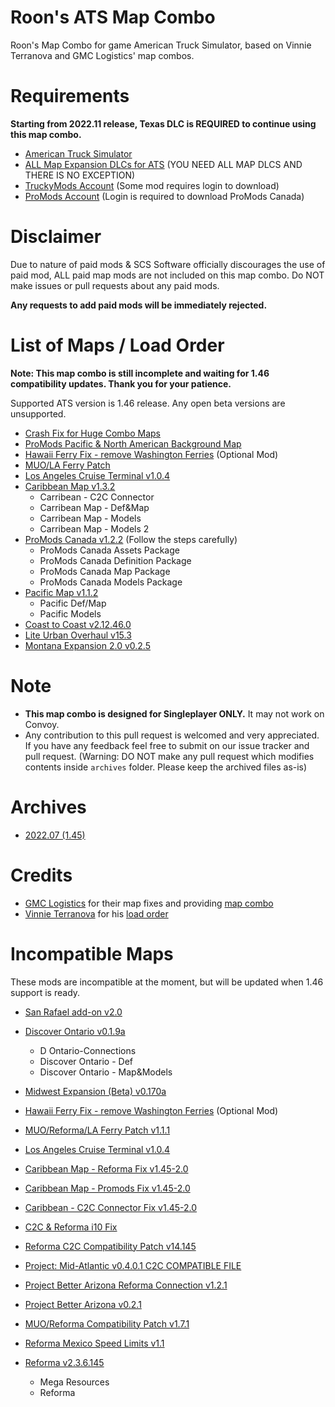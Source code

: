 # Roon's ATS Map Combo
Roon's Map Combo for game American Truck Simulator, based on Vinnie Terranova and GMC Logistics' map combos.

# Requirements
**Starting from 2022.11 release, Texas DLC is REQUIRED to continue using this map combo.**

* [American Truck Simulator](https://store.steampowered.com/app/270880/American_Truck_Simulator/)
* [ALL Map Expansion DLCs for ATS](https://store.steampowered.com/dlc/270880/American_Truck_Simulator/list/43348) (YOU NEED ALL MAP DLCS AND THERE IS NO EXCEPTION)
* [TruckyMods Account](https://truckymods.io) (Some mod requires login to download)
* [ProMods Account](https://www.promods.net) (Login is required to download ProMods Canada)

# Disclaimer
Due to nature of paid mods & SCS Software officially discourages the use of paid mod, ALL paid map mods are not included on this map combo. Do NOT make issues or pull requests about any paid mods.

**Any requests to add paid mods will be immediately rejected.**

# List of Maps / Load Order
**Note: This map combo is still incomplete and waiting for 1.46 compatibility updates. Thank you for your patience.**

Supported ATS version is 1.46 release. Any open beta versions are unsupported.

* [Crash Fix for Huge Combo Maps](https://drive.google.com/file/d/15X_vhtinxMXZ6KKEZyxgxB-gUFINxALi/view)
* [ProMods Pacific & North American Background Map](https://steamcommunity.com/sharedfiles/filedetails/?id=2618624602)
* [Hawaii Ferry Fix - remove Washington Ferries](https://steamcommunity.com/sharedfiles/filedetails/?id=2638370288) (Optional Mod)
* [MUO/LA Ferry Patch](https://truckymods.io/american-truck-simulator/map-patches/muola-ferry-patch)
* [Los Angeles Cruise Terminal v1.0.4](https://terramaps.net/download/view.php?game=caribbean)
* [Caribbean Map v1.3.2](https://terramaps.net/download/view.php?game=caribbean)
    * Carribean - C2C Connector
    * Carribean Map - Def&Map
    * Carribean Map - Models
    * Carribean Map - Models 2
* [ProMods Canada v1.2.2](https://www.promods.net/setup.php?game=ats) (Follow the steps carefully)
    * ProMods Canada Assets Package
    * ProMods Canada Definition Package
    * ProMods Canada Map Package
    * ProMods Canada Models Package
* [Pacific Map v1.1.2](https://terramaps.net/download/view.php?game=pacific)
    * Pacific Def/Map
    * Pacific Models
* [Coast to Coast v2.12.46.0](https://forum.scssoft.com/viewtopic.php?t=202317)
* [Lite Urban Overhaul v15.3](https://forum.scssoft.com/viewtopic.php?t=287978)
* [Montana Expansion 2.0 v0.2.5](https://truckymods.io/american-truck-simulator/maps/montana-expansion-20)

# Note
* **This map combo is designed for Singleplayer ONLY.** It may not work on Convoy.
* Any contribution to this pull request is welcomed and very appreciated. If you have any feedback feel free to submit on our issue tracker and pull request. (Warning: DO NOT make any pull request which modifies contents inside `archives` folder. Please keep the archived files as-is)

# Archives
* [2022.07 (1.45)](https://github.com/RoonMoonlight/Roons-ATS-Map-Combo/blob/master/archives/1.45/README.md)

# Credits
* [GMC Logistics](https://www.gmc-logistics.co.uk/) for their map fixes and providing [map combo](https://www.gmc-logistics.co.uk/c2c-with-discover-ontario-1-45)
* [Vinnie Terranova](https://forum.scssoft.com/memberlist.php?mode=viewprofile&u=171700) for his [load order](https://forum.scssoft.com/viewtopic.php?t=292914)

# Incompatible Maps
These mods are incompatible at the moment, but will be updated when 1.46 support is ready.

* [San Rafael add-on v2.0](https://truckymods.io/american-truck-simulator/maps/san-rafael-add-on)
* [Discover Ontario v0.1.9a](https://truckymods.io/american-truck-simulator/maps/discover-ontario)
    * D Ontario-Connections
    * Discover Ontario - Def
    * Discover Ontario - Map&Models
* [Midwest Expansion (Beta) v0.170a](https://truckymods.io/american-truck-simulator/maps/50-united-former-midwest-expansion-c2c-required)
* [Hawaii Ferry Fix - remove Washington Ferries](https://steamcommunity.com/sharedfiles/filedetails/?id=2638370288) (Optional Mod)
* [MUO/Reforma/LA Ferry Patch v1.1.1](https://truckymods.io/american-truck-simulator/map-patches/muoreformapacific-map-patch)
* [Los Angeles Cruise Terminal v1.0.4](https://terramaps.net/download/view.php?game=caribbean)
* [Caribbean Map - Reforma Fix v1.45-2.0](https://truckymods.io/american-truck-simulator/map-patches/caribbean-map-reforma-fix)
* [Caribbean Map - Promods Fix v1.45-2.0](https://truckymods.io/american-truck-simulator/map-patches/caribbean-map-promods-fix)
* [Caribbean - C2C Connector Fix v1.45-2.0](https://truckymods.io/american-truck-simulator/map-patches/caribbean-c2c-conenctor-fix)

* [C2C & Reforma i10 Fix](https://forum.scssoft.com/viewtopic.php?p=1738586)
* [Reforma C2C Compatibility Patch v14.145](https://reformaats.dudaone.com/downloads)
* [Project: Mid-Atlantic v0.4.0.1 C2C COMPATIBLE FILE](https://truckymods.io/american-truck-simulator/maps/project-mid-atlantic)
* [Project Better Arizona Reforma Connection v1.2.1](https://truckymods.io/american-truck-simulator/map-patches/project-better-arizona-reforma-connections)
* [Project Better Arizona v0.2.1](https://truckymods.io/american-truck-simulator/maps/project-better-arizona)
* [MUO/Reforma Compatibility Patch v1.7.1](https://truckymods.io/american-truck-simulator/map-patches/muoreforma-compatibility-patch)
* [Reforma Mexico Speed Limits v1.1](https://forum.scssoft.com/viewtopic.php?p=1714719)
* [Reforma v2.3.6.145](https://truckymods.io/american-truck-simulator/maps/reforma)
    * Mega Resources
    * Reforma
